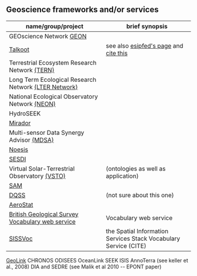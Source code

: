 ## Geoscience frameworks and/or services

| name/group/project |  brief synopsis                                       |
| ----------         | ----------------------------------------------------  |
| GEOscience Network [GEON](http://geongrid.org/) |  |
| [Talkoot](http://miningsolutions.itsc.uah.edu/talkoot/) | see also [esipfed's page](http://wiki.esipfed.org/index.php/Talkoot:_Discover%2C_Tag%2C_Share%2C_and_Reuse_Collaborative_Science_Workflows) and [cite this](https://link.springer.com/article/10.1007/s12145-012-0094-y) |
| Terrestrial Ecosystem Research Network [(TERN)](http://www.tern.org.au/) |  |
| Long Term Ecological Research Network [(LTER Network)](https://lternet.edu/) |  |
| National Ecological Observatory Network [(NEON)](http://www.neonscience.org/) |  |
| HydroSEEK |  |
| [Mirador](http://mirador.gsfc.nasa.gov/cgi-bin/mirador/presentNavigation.pl?tree=project&CURRENT_CONTEXT=Projects) |  |
| Multi-sensor Data Synergy Advisor [(MDSA)](http://tw.rpi.edu/portal/MDSA) |  |
| [Noesis](http://noesis.itsc.uah.edu/) |  |
| [SESDI](http://sesdi.hao.ucar.edu/) |  |
| Virtual Solar-Terrestrial Observatory [(VSTO)](https://tw.rpi.edu//web/project/VSTO) | (ontologies as well as application)  |
| [SAM](http://miningsolutions.itsc.uah.edu/) |  |
| [DQSS](http://tw.rpi.edu/portal/DQSS) | (not sure about this one) |
| [AeroStat](http://tw.rpi.edu/portal/AeroStat) |  |
| [British Geological Survey Vocabulary web service](http://www.bgs.ac.uk/data/vocabularies/home.html) | Vocabulary web service |
| [SISSVoc](http://www.sissvoc.info/) | the Spatial Information Services Stack Vocabulary Service (CITE) |

[GeoLink](http://www.geolink.org/)
CHRONOS
ODISEES
OceanLink
SEEK
ISIS
AnnoTerra (see keller et al., 2008)
DIA and SEDRE (see Malik et al 2010 -- EPONT paper)